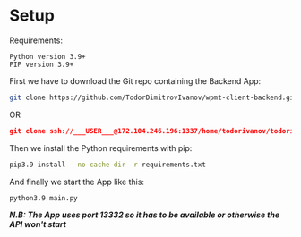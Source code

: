 # Setup

Requirements:

```
Python version 3.9+
PIP version 3.9+
```

First we have to download the Git repo containing the Backend App:

```bash
git clone https://github.com/TodorDimitrovIvanov/wpmt-client-backend.git
```

OR

```json
git clone ssh://___USER___@172.104.246.196:1337/home/todorivanov/todorivanov.eu/public_html/WPMT/WPMT-User-API
```

Then we install the Python requirements with pip:

```bash
pip3.9 install --no-cache-dir -r requirements.txt
```

And finally we start the App like this:

```bash
python3.9 main.py
```

***N.B: The App uses port 13332 so it has to be available or otherwise the API won't start***
